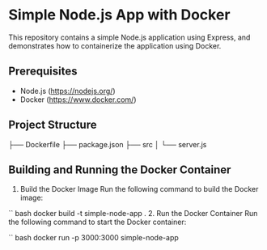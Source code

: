 # Simple Node.js App with Docker

This repository contains a simple Node.js application using Express, and demonstrates how to containerize the application using Docker.

## Prerequisites

- Node.js (https://nodejs.org/)
- Docker (https://www.docker.com/)

## Project Structure

├── Dockerfile
├── package.json
├── src
│ └── server.js

## Building and Running the Docker Container
1. Build the Docker Image
Run the following command to build the Docker image:

`` bash
docker build -t simple-node-app .
2. Run the Docker Container
Run the following command to start the Docker container:

`` bash
docker run -p 3000:3000 simple-node-app

